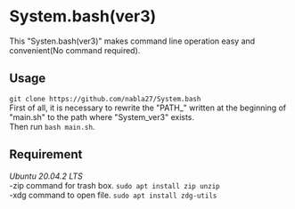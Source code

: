 # System.bash(ver3)

This "Systen.bash(ver3)" makes command line operation easy and convenient(No command required). <br>

## Usage

```git clone https://github.com/nabla27/System.bash``` <br>
First of all, it is necessary to rewrite the "PATH_" written at the beginning of "main.sh" to the path where "System_ver3" exists. <br>
Then run `bash main.sh`. <br>

## Requirement

*Ubuntu 20.04.2 LTS* <br>
-zip command for trash box. `sudo apt install zip unzip` <br>
-xdg command to open file. `sudo apt install zdg-utils` <br>

